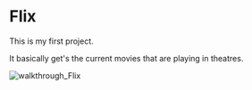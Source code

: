 # Flix
This is my first project.

It basically get's the current movies that are playing in theatres.  

![walkthrough_Flix](https://user-images.githubusercontent.com/50599809/107895366-18ffcd80-6f01-11eb-9d87-615d9260937a.gif)



